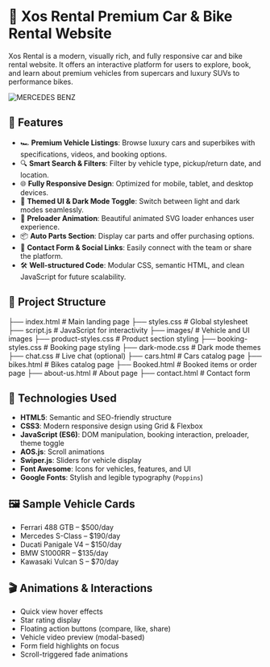 # 🚗 Xos Rental  Premium Car & Bike Rental Website

Xos Rental is a modern, visually rich, and fully responsive car and bike rental website. It offers an interactive platform for users to explore, book, and learn about premium vehicles from supercars and luxury SUVs to performance bikes.

![MERCEDES BENZ](https://github.com/user-attachments/assets/a851fced-9424-4578-ae7c-462af045b39a
) <!-- Replace with your actual screenshot path -->

## 🌟 Features

- 🏎️ **Premium Vehicle Listings**: Browse luxury cars and superbikes with specifications, videos, and booking options.
- 🔍 **Smart Search & Filters**: Filter by vehicle type, pickup/return date, and location.
- 🌐 **Fully Responsive Design**: Optimized for mobile, tablet, and desktop devices.
- 🎨 **Themed UI & Dark Mode Toggle**: Switch between light and dark modes seamlessly.
- 🚀 **Preloader Animation**: Beautiful animated SVG loader enhances user experience.
- 📦 **Auto Parts Section**: Display car parts and offer purchasing options.
- 💬 **Contact Form & Social Links**: Easily connect with the team or share the platform.
- 🛠️ **Well-structured Code**: Modular CSS, semantic HTML, and clean JavaScript for future scalability.

## 📁 Project Structure
├── index.html # Main landing page
├── styles.css # Global stylesheet
├── script.js # JavaScript for interactivity
├── images/ # Vehicle and UI images
├── product-styles.css # Product section styling
├── booking-styles.css # Booking page styling
├── dark-mode.css # Dark mode themes
├── chat.css # Live chat (optional)
├── cars.html # Cars catalog page
├── bikes.html # Bikes catalog page
├── Booked.html # Booked items or order page
├── about-us.html # About page
├── contact.html # Contact form

## 🚧 Technologies Used

- **HTML5**: Semantic and SEO-friendly structure
- **CSS3**: Modern responsive design using Grid & Flexbox
- **JavaScript (ES6)**: DOM manipulation, booking interaction, preloader, theme toggle
- **AOS.js**: Scroll animations
- **Swiper.js**: Sliders for vehicle display
- **Font Awesome**: Icons for vehicles, features, and UI
- **Google Fonts**: Stylish and legible typography (`Poppins`)

## 🖼️ Sample Vehicle Cards

- Ferrari 488 GTB – $500/day
- Mercedes S-Class – $190/day
- Ducati Panigale V4 – $150/day
- BMW S1000RR – $135/day
- Kawasaki Vulcan S – $70/day

## 🎬 Animations & Interactions

- Quick view hover effects
- Star rating display
- Floating action buttons (compare, like, share)
- Vehicle video preview (modal-based)
- Form field highlights on focus
- Scroll-triggered fade animations



